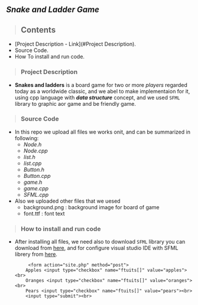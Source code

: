 ## *Snake and Ladder Game*
> ## Contents
* [Project Description - Link](#Project Description).
* Source Code.
* How To install and run code.

> ### Project Description
 * **Snakes and ladders** is a board game for two or more _players_ regarded today as a worldwide classic, and we abel to make implementaion for it, using cpp      language with **_data structure_** concept, and we used `SFML` library to graphic aor game and be friendly game.
> ### Source Code
  * In this repo we upload all files we works onit, and can be summarized in following:
     * _Node.h_
     * _Node.cpp_
     * _list.h_
     * _list.cpp_
     * _Button.h_
     * _Button.cpp_
     * _game.h_
     * _game.cpp_
     * _SFML.cpp_
  * Also we uploaded other files that we uesed
     * background.png : background image for board of game
     * font.ttf : font text 
> ### How to install and run code
  * After installing all files, we need also to download `SFML` library you can download from [here](https://www.sfml-dev.org/download.php), and for configure visual         studio IDE with SFML librery from [here](https://www.sfml-dev.org/tutorials/2.5/start-vc.php).
 
             <form action="site.php" method="post">
            Apples <input type="checkbox" name="ftuits[]" value="apples"><br>
            Oranges <input type="checkbox" name="ftuits[]" value="oranges"><br>
            Pears <input type="checkbox" name="ftuits[]" value="pears"><br>  
            <input type="submit"><br>    
